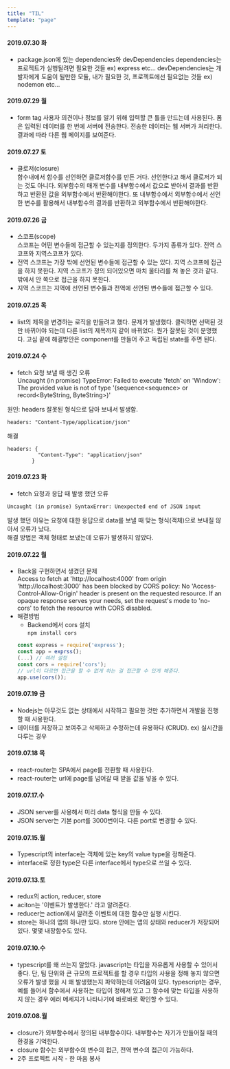 ```yaml
---
title: "TIL"
template: "page"
---
```

#### 2019.07.30 화
- package.json에 있는 dependencies와 devDependencies
  dependencies는 프로젝트가 실행될려면 필요한 것들 ex) express etc...
  devDependencies는 개발자에게 도움이 될만한 모듈, 내가 필요한 것, 프로젝트에선 필요없는 것들 ex) nodemon etc...

#### 2019.07.29 월
- form tag
  사용자 의견이나 정보를 알기 위해 입력할 큰 틀을 만드는데 사용된다. 폼은 입력된 데이터를 한 번에 서버에 전송한다. 전송한 데이터는 웹 서버가 처리한다. 결과에 따라 다른 웹 페이지를 보여준다.

#### 2019.07.27 토
- 클로저(closure)  
  함수내에서 함수를 선언하면 클로저함수를 만든 거다. 선언한다고 해서 클로저가 되는 것도 아니다. 외부함수의 매개 변수를 내부함수에서 값으로 받아서 결과를 반환하고 반환된 값을 외부함수에서 반환해야한다. 또 내부함수에서 외부함수에서 선언한 변수를 활용해서 내부함수의 결과를 반환하고 외부함수에서 반환해야한다.

#### 2019.07.26 금
- 스코프(scope)  
  스코프는 어떤 변수들에 접근할 수 있는지를 정의한다. 두가지 종류가 있다. 전역 스코프와 지역스코프가 있다. 
- 전역 스코프는 가장 밖에 선언된 변수들에 접근할 수 있는 있다. 지역 스코프에 접근을 하지 못한다. 지역 스코프가 정의 되어있으면 마치 울타리를 쳐 놓은 것과 같다. 밖에서 안 쪽으로 접근을 하지 못한다.
- 지역 스코프는 지역에 선언된 변수들과 전역에 션언된 변수들에 접근할 수 있다.


#### 2019.07.25 목
- list의 제목을 변경하는 로직을 만들려고 했다. 문제가 발생했다. 클릭하면 선택된 것만 바뀌어야 되는데 다른 list의 제목까지 같이 바뀌었다. 뭔가 잘못된 것이 분명했다. 
고심 끝에 해결방안은 component를 만들어 주고 독립된 state를 주면 된다.

#### 2019.07.24 수
- fetch 요청 보낼 때 생긴 오류  
Uncaught (in promise) TypeError: Failed to execute 'fetch' on 'Window': The provided value is not of type '(sequence<sequence<ByteString>> or record<ByteString, ByteString>)'
      
원인: headers 잘못된 형식으로 담아 보내서 발생함.
```
headers: "Content-Type/application/json"
``` 
해결
```
headers: {
          "Content-Type": "application/json"
        }
```

#### 2019.07.23 화
- fetch 요청과 응답 때 발생 했던 오류
```
Uncaught (in promise) SyntaxError: Unexpected end of JSON input
```
발생 했던 이유는 요청에 대한 응답으로 data를 보낼 때 맞는 형식(객체)으로 보내질 않아서 오류가 났다.  
해결 방법은 객체 형태로 보냈는데 오류가 발생하지 않았다.

#### 2019.07.22 월
- Back을 구현하면서 생겼던 문제  
Access to fetch at 'http://localhost:4000' from origin 'http://localhost:3000' has been blocked by CORS policy: No 'Access-Control-Allow-Origin' header is present on the requested resource. If an opaque response serves your needs, set the request's mode to 'no-cors' to fetch the resource with CORS disabled.  
- 해결방법
  - Backend에서 cors 설치  
  `npm install cors`
  ```javascript
  const express = require('express');
  const app = exprss();
  (...) // 여러 설정
  const cors = require('cors');
  // url이 다르면 접근을 할 수 없게 하는 걸 접근할 수 있게 해준다.
  app.use(cors()); 
  ```

#### 2019.07.19 금
- Nodejs는 아무것도 없는 상태에서 시작하고 필요한 것만 추가하면서 개발을 진행할 때 사용한다. 
- 데이터를 저장하고 보여주고 삭제하고 수정하는데 유용하다 (CRUD). ex) 실시간을 다루는 경우

#### 2019.07.18 목
- react-router는 SPA에서 page를 전환할 때 사용한다.
- react-router는 url에 page를 넘어갈 때 받을 값을 넣을 수 있다.

#### 2019.07.17.수
- JSON server를 사용해서 미리 data 형식을 만들 수 있다.
- JSON server는 기본 port를 3000번이다. 다른 port로 변경할 수 있다.

#### 2019.07.15.월 
- Typescript의 interface는 객체에 있는 key의 value type을 정해준다.
- interface로 정한 type은 다른 interface에서 type으로 쓰일 수 있다.

#### 2019.07.13.토
- redux의 action, reducer, store
- aciton는 '이벤트가 발생한다.' 라고 알려준다.
- reducer는 action에서 알려준 이벤트에 대한 함수만 실행 시킨다.
- store는 하나의 앱의 하나만 있다. store 안에는 앱의 상태와 reducer가 저장되어 있다. 몇몇 내장함수도 있다.

#### 2019.07.10.수
- typescript를 왜 쓰는지 알았다. javascript는 타입을 자유롭게 사용할 수 있어서 좋다. 단, 팀 단위와 큰 규모의 프로젝트를 할 경우 타입의 사용을 정해 놓지 않으면 오류가 발생 했을 시 왜 발생했는지 파악하는데 어려움이 있다. typescript는 경우, 예를 들어서 함수에서 사용하는 타입이 정해져 있고 그 함수에 맞는 타입을 사용하지 않는 경우 에러 메세지가 나타나기에 바로바로 확인할 수 있다.


#### 2019.07.08.월
- closure가 외부함수에서 정의된 내부함수이다. 내부함수는 자기가 만들어질 때의 환경을 기억한다.
- closure 함수는 외부함수의 변수의 접근, 전역 변수의 접근이 가능하다.
- 2주 프로젝트 시작 - 한 마음 봉사
